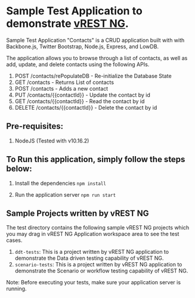 # Sample Test Application to demonstrate [vREST NG](https://ng.vrest.io). #

Sample Test Application "Contacts" is a CRUD application built with with Backbone.js, Twitter Bootstrap, Node.js, Express, and LowDB.

The application allows you to browse through a list of contacts, as well as add, update, and delete contacts using the following APIs.

1. POST /contacts/rePopulateDB - Re-initialize the Database State
2. GET /contacts - Returns List of contacts
3. POST /contacts - Adds a new contact
4. PUT /contacts/{{contactId}} - Update the contact by id
5. GET /contacts/{{contactId}} - Read the contact by id
6. DELETE /contacts/{{contactId}} - Delete the contact by id

## Pre-requisites: ##
1. NodeJS (Tested with v10.16.2)

## To Run this application, simply follow the steps below: ##

1. Install the dependencies
```npm install```

2. Run the application server
```npm run start```

## Sample Projects written by vREST NG ##
The test directory contains the following sample vREST NG projects which you may drag in vREST NG Application workspace area to see the test cases.
1. `ddt-tests`: This is a project written by vREST NG application to demonstrate the Data driven testing capability of vREST NG.
2. `scenario-tests`: This is a project written by vREST NG application to demonstrate the Scenario or workflow testing capability of vREST NG.

Note: Before executing your tests, make sure your application server is running.